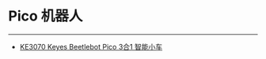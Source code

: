 # Pico 机器人
---

* [KE3070 Keyes Beetlebot Pico 3合1 智能小车](https://www.keyesrobot.cn/projects/KE3070/en/latest/)















